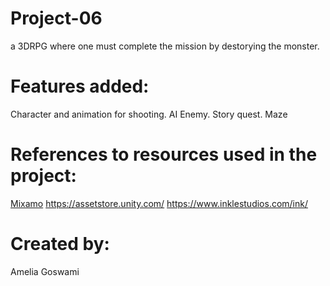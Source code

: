 # Project-06
a 3DRPG where one must complete the mission by destorying the monster.
# Features added: 
Character and animation for shooting. AI Enemy. Story quest. Maze

# References to resources used in the project: 
[Mixamo](https://www.mixamo.com/) https://assetstore.unity.com/  https://www.inklestudios.com/ink/

# Created by:
Amelia Goswami
